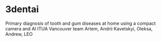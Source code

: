 # 3dentai
Primary diagnosis of tooth and gum diseases at home using a compact camera and AI 
ITUA Vancouver 
team Artem, Andrii Kavetskyi, Oleksa, Andrew, LEO

